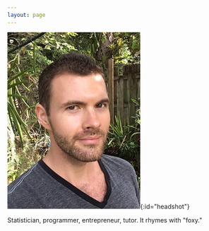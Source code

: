 ```yaml
---
layout: page
---
```


![alt text](/static/me.jpg "Hamilton Hoxie Ackerman handsome headshot"){:id="headshot"}

<p id="tagline">Statistician, programmer, entrepreneur, tutor. It rhymes with "foxy."</p>
